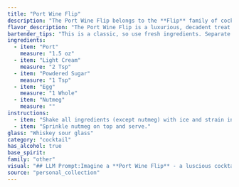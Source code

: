 ```yaml
---
title: "Port Wine Flip"
description: "The Port Wine Flip belongs to the **Flip** family of cocktails, a historic style popular in the 18th and 19th centuries. Originating in England, these drinks were traditionally made with spirits, cream, sugar, and a raw egg, shaken vigorously to create a frothy, decadent beverage. "
flavor_description: "The Port Wine Flip is a luxurious, decadent treat. The sweetness of the Port wine and powdered sugar is balanced by the richness of the cream and the velvety texture of the egg.  A hint of spice from the nutmeg adds a warm complexity, leaving you with a lingering warmth and a touch of boozy sweetness. "
bartender_tips: "This is a classic, so use fresh ingredients. Separate the egg white and yolk,  whip the white separately until stiff peaks form. This creates a rich, frothy head. Fold the yolk mixture into the whipped white gently, don't overmix.  Chill the port before combining to prevent the egg from cooking.  Don't shake this drink, just stir gently to avoid over-diluting. "
ingredients:
  - item: "Port"
    measure: "1.5 oz"
  - item: "Light Cream"
    measure: "2 Tsp"
  - item: "Powdered Sugar"
    measure: "1 Tsp"
  - item: "Egg"
    measure: "1 Whole"
  - item: "Nutmeg"
    measure: ""
instructions:
  - item: "Shake all ingredients (except nutmeg) with ice and strain into a whiskey sour glass."
  - item: "Sprinkle nutmeg on top and serve."
glass: "Whiskey sour glass"
category: "cocktail"
has_alcohol: true
base_spirit:
family: "other"
visual: "## LLM Prompt:Imagine a **Port Wine Flip** - a luscious cocktail born from the depths of a well-aged port. Describe its appearance, focusing on these aspects:* **Color:**  What is the overall color of the drink? Is it a deep, rich red, or does the cream lighten it up? How much does the nutmeg influence the color?* **Texture:** Is it a smooth, creamy drink? Are there any visible layers? What about the foam from the egg?* **Glassware:**  What kind of glass would best showcase the Port Wine Flip? A coupe? A snifter? A rocks glass? * **Garnish:** How does the nutmeg sprinkle play into the visual appeal? Are there any other potential garnishes that would enhance the look? Please describe the Port Wine Flip as if it were a visual masterpiece, capturing its unique beauty and complexity. "
source: "personal_collection"
---
```



